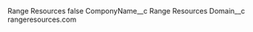 <?xml version="1.0" encoding="UTF-8"?>
<CustomMetadata xmlns="http://soap.sforce.com/2006/04/metadata" xmlns:xsi="http://www.w3.org/2001/XMLSchema-instance" xmlns:xsd="http://www.w3.org/2001/XMLSchema">
    <label>Range Resources</label>
    <protected>false</protected>
    <values>
        <field>ComponyName__c</field>
        <value xsi:type="xsd:string">Range Resources</value>
    </values>
    <values>
        <field>Domain__c</field>
        <value xsi:type="xsd:string">rangeresources.com</value>
    </values>
</CustomMetadata>
